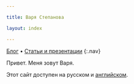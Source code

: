 ```yaml
---

title: Варя Степанова

layout: index

---
```


[Блог](issues/) • [Статьи и презентации](content)
{:.nav}

Привет. Меня зовут Варя.

Этот сайт доступен на русском и [английском](/).
